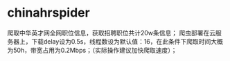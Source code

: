 # chinahrspider
爬取中华英才网全网职位信息，获取招聘职位共计20w条信息；
爬虫部署在云服务器上，下载delay设为0.5s，线程数设为默认值：16，在此条件下爬取时间大概为50h，带宽占用为0.2Mbps；（实际操作建议加快爬取速度）；
